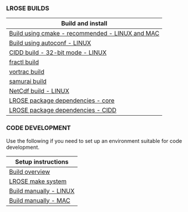 ### LROSE BUILDS

| Build and install |
| --------------------- |
| [Build using cmake - recommended - LINUX and MAC](./LROSE_cmake_build.md) |
| [Build using autoconf - LINUX](./LROSE_autoconf_build.linux.md) |
| [CIDD build - 32-bit mode - LINUX](./CIDD_build.linux.md) |
| [fractl build](./build_fractl.md) |
| [vortrac build](./build_vortrac.md) |
| [samurai build](./build_samurai.md) |
| [NetCdf build - LINUX](./NETCDF_build.linux.md) |
| [LROSE package dependencies - core](./lrose_package_dependencies.md) |
| [LROSE package dependencies - CIDD](./lrose_package_dependencies.cidd.md) |

### CODE DEVELOPMENT

Use the following if you need to set up an environment suitable for code development.

| Setup instructions |
| --------------------- |
| [Build overview](./LROSE_build_overview.md) |
| [LROSE make system](./LROSE_manual_make_system.md) |
| [Build manually - LINUX](./LROSE_manual_build.linux.md) |
| [Build manually - MAC](./LROSE_manual_build.osx.md) |

